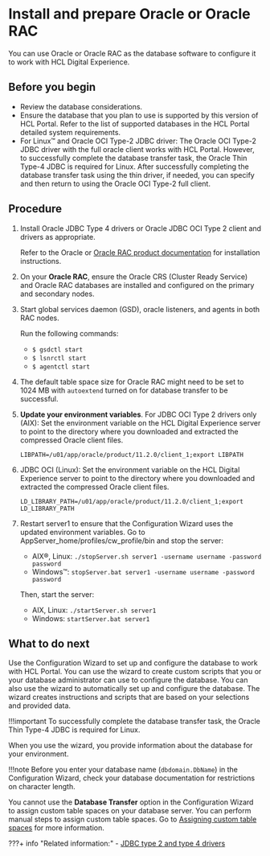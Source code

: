 # Install and prepare Oracle or Oracle RAC

You can use Oracle or Oracle RAC as the database software to configure it to work with HCL Digital Experience.

## Before you begin

-   Review the database considerations.
-   Ensure the database that you plan to use is supported by this version of HCL Portal. Refer to the list of supported databases in the HCL Portal detailed system requirements.
-   For Linux™ and Oracle OCI Type-2 JDBC driver: The Oracle OCI Type-2 JDBC driver with the full oracle client works with HCL Portal. However, to successfully complete the database transfer task, the Oracle Thin Type-4 JDBC is required for Linux. After successfully completing the database transfer task using the thin driver, if needed, you can specify and then return to using the Oracle OCI Type-2 full client.

## Procedure

1.  Install Oracle JDBC Type 4 drivers or Oracle JDBC OCI Type 2 client and drivers as appropriate.

    Refer to the Oracle or [Oracle RAC product documentation](https://docs.oracle.com/cd/E11882_01/rac.112/e41960/admcon.htm#RACAD1111) for installation instructions.

2.  On your **Oracle RAC**, ensure the Oracle CRS (Cluster Ready Service) and Oracle RAC databases are installed and configured on the primary and secondary nodes.

3.  Start global services daemon (GSD), oracle listeners, and agents in both RAC nodes.

    Run the following commands:

    -   `$ gsdctl start`
    -   `$ lsnrctl start`
    -   `$ agentctl start`

4.  The default table space size for Oracle RAC might need to be set to 1024 MB with `autoextend` turned on for database transfer to be successful.

5.  **Update your environment variables**. For JDBC OCI Type 2 drivers only (AIX): Set the environment variable on the HCL Digital Experience server to point to the directory where you downloaded and extracted the compressed Oracle client files.

    ```
    LIBPATH=/u01/app/oracle/product/11.2.0/client_1;export LIBPATH
    ```

6.  JDBC OCI (Linux): Set the environment variable on the HCL Digital Experience server to point to the directory where you downloaded and extracted the compressed Oracle client files.

    ```
    LD_LIBRARY_PATH=/u01/app/oracle/product/11.2.0/client_1;export LD_LIBRARY_PATH
    ```

7.  Restart server1 to ensure that the Configuration Wizard uses the updated environment variables. Go to AppServer_home/profiles/cw_profile/bin and stop the server:

    -   AIX®, Linux: `./stopServer.sh server1 -username username -password password`
    -   Windows™: `stopServer.bat server1 -username username -password password`
    
    Then, start the server:

    -   AIX, Linux: `./startServer.sh server1`
    -   Windows: `startServer.bat server1`

## What to do next
Use the Configuration Wizard to set up and configure the database to work with HCL Portal. You can use the wizard to create custom scripts that you or your database administrator can use to configure the database. You can also use the wizard to automatically set up and configure the database. The wizard creates instructions and scripts that are based on your selections and provided data.

!!!important
    To successfully complete the database transfer task, the Oracle Thin Type-4 JDBC is required for Linux.

When you use the wizard, you provide information about the database for your environment.

!!!note
    Before you enter your database name (`dbdomain.DbName`) in the Configuration Wizard, check your database documentation for restrictions on character length.

You cannot use the **Database Transfer** option in the Configuration Wizard to assign custom table spaces on your database server. You can perform manual steps to assign custom table spaces. Go to [Assigning custom table spaces](../../../../manage/db_mgmt_sys/custom_tablespace/index.md) for more information.

???+ info "Related information:" 
    - [JDBC type 2 and type 4 drivers](../../../../../get_started/plan_deployment/traditional_deployment/database_consideration/db_jdbc_type.md)


